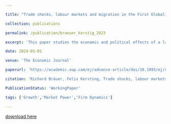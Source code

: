 ```yaml
---

title: "Trade shocks, labour markets and migration in the First Globalisation"

collection: publications

permalink: /publication/braeuer_kerstig_2023

excerpt: 'This paper studies the economic and political effects of a large trade shock in agriculture—the grain invasion from the Americas—in Prussia during the first globalisation (1870-1913). We show that this shock led to a decline in the employment rate and overall income. However, we do not observe declining per capita income and political polarization, which we explain by a strong migration response. Our results suggest that the negative and persistent effects of trade shocks we see today are not a universal feature of globalisation, but depend on labour mobility. For our analysis, we digitize data from Prussian industrial and agricultural censuses on the county level and combine it with national trade data at the product level. We exploit the cross-regional variation in cultivated crops within Prussia and instrument with Italian and US trade data to isolate exogenous variation.'

date: 2024-01-01

venue: 'The Economic Journal'

paperurl: 'https://academic.oup.com/ej/advance-article/doi/10.1093/ej/uead068/7258817'

citation: 'Richard Bräuer, Felix Kersting, Trade shocks, labour markets and migration in the First Globalisation, The Economic Journal, 2024'

PublicationStatus: 'WorkingPaper'

tags: ['Growth','Market Power','Firm Dynamics']

---
```


[download here](https://academic.oup.com/ej/advance-article/doi/10.1093/ej/uead068/7258817)